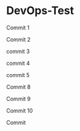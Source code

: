 # DevOps-Test

Commit 1

Commit 2

commit 3

commit 4

commit 5

Commit 8

Commit 9

Commit 10 

Commit



